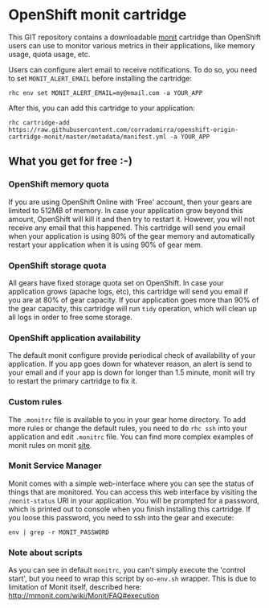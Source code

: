 # OpenShift monit cartridge

This GIT repository contains a downloadable [monit](http://mmonit.com/monit)
cartridge than OpenShift users can use to monitor various metrics in their
applications, like memory usage, quota usage, etc.

Users can configure alert email to receive notifications. To do so, you need
to set `MONIT_ALERT_EMAIL` before installing the cartridge:

```
rhc env set MONIT_ALERT_EMAIL=my@email.com -a YOUR_APP
```

After this, you can add this cartridge to your application:

```
rhc cartridge-add https://raw.githubusercontent.com/corradomirra/openshift-origin-cartridge-monit/master/metadata/manifest.yml -a YOUR_APP
```

## What you get for free :-)

### OpenShift memory quota

If you are using OpenShift Online with 'Free' account, then your gears are
limited to 512MB of memory. In case your application grow beyond this amount,
OpenShift will kill it and then try to restart it. However, you will not receive
any email that this happened. This cartridge will send you email when your
application is using 80% of the gear memory and automatically restart your
application when it is using 90% of gear mem.


### OpenShift storage quota

All gears have fixed storage quota set on OpenShift. In case your application
grows (apache logs, etc), this cartridge will send you email if you are at 80%
of gear capacity. If your application goes more than 90% of the gear capacity,
this cartridge will run `tidy` operation, which will clean up all logs in order
to free some storage.

### OpenShift application availability

The default monit configure provide periodical check  of availability of your
application. If you app goes down for whatever reason, an alert is send to your
email and if your app is down for longer than 1.5 minute, monit will try to
restart the primary cartridge to fix it.


### Custom rules

The `.monitrc` file is available to you in your gear home directory. To add more
rules or change the default rules, you need to do `rhc ssh` into your
application and edit `.monitrc` file. You can find more complex examples of
monit rules on monit [site](http://mmonit.com/monit/documentation/monit.html).

### Monit Service Manager

Monit comes with a simple web-interface where you can see the status of things
that are monitored. You can access this web interface by visiting the
`/monit-status` URI in your application.
You will be prompted for a password, which is printed out to console when you
finish installing this cartridge.
If you loose this password, you need to ssh into the gear and execute:

`env | grep -r MONIT_PASSWORD`

### Note about scripts

As you can see in default `monitrc`, you can't simply execute the 'control
start', but you need to wrap this script by `oo-env.sh` wrapper. This is due to
limitation of Monit itself, described here: http://mmonit.com/wiki/Monit/FAQ#execution
